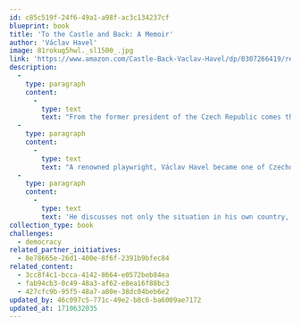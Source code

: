 ```yaml
---
id: c85c519f-24f6-49a1-a98f-ac3c134237cf
blueprint: book
title: 'To the Castle and Back: A Memoir'
author: 'Václav Havel'
image: 81rokug5hwl._sl1500_.jpg
link: 'https://www.amazon.com/Castle-Back-Vaclav-Havel/dp/0307266419/ref=sr_1_1?crid=17M70ND02BBO5&dib=eyJ2IjoiMSJ9.FSMung8OiN98rx9TKt4pTslPX11SGMYEBshmjyXBMIlzPrJiwkQxgS6Wib1MvkkIEDNaL70R7FpqmvVpTgsM7fGyXOyFWKN5k0fAnJLlBP6IOEncYHIxfgXljv3N_AsX8V-WCNuxJeCSSEadvX-IY6DwLS9GQfL0KOlOv3SqPr0wMxg3eKnJ__0KBlXWRnji5edNTuzUZZJ9VxF5vLZcgTt9LwxgZ0ovFpwXGC143fU.6PgGCaiAc3o1AKpVrNy0lhHOmbQ897K7YgArGyXz4fo&dib_tag=se&keywords=to+the+castle+and+back&qid=1710631908&s=books&sprefix=to+the+castle+and+back%2Cstripbooks%2C145&sr=1-1'
description:
  -
    type: paragraph
    content:
      -
        type: text
        text: "From the former president of the Czech Republic comes this first-hand account of his years in office and the transition to democracy following the fall of Communism.\_"
  -
    type: paragraph
    content:
      -
        type: text
        text: "A renowned playwright, Václav Havel became one of Czechoslovakia's most prominent dissidents under Communist rule – and the president after the Velvet Revolution, making him a key player in European politics. Here we see first-hand the challenges of creating a new government, tempered with Havel's revealing insights into the difficulties posed by an era of increased globalization and conflict. "
  -
    type: paragraph
    content:
      -
        type: text
        text: 'He discusses not only the situation in his own country, but also such pressing issues as the future of the European Union, the war in Iraq, and the role of the United States in contemporary affairs. Written with an eye towards both the political and the personal and a witty, well-honed eloquence, To the Castle and Back is a rare glimpse into the minds of one of the most important political figures of modern times.'
collection_type: book
challenges:
  - democracy
related_partner_initiatives:
  - 8e78665e-26d1-400e-8f6f-2391b9bfec84
related_content:
  - 3cc8f4c1-bcca-4142-8664-e0572beb84ea
  - fab94cb3-0c49-48a3-af62-e8ea16f88bc3
  - 427cfc9b-95f5-48a7-a80e-38dc04beb6e2
updated_by: 46c097c5-771c-49e2-b8c6-ba6009ae7172
updated_at: 1710632035
---
```

